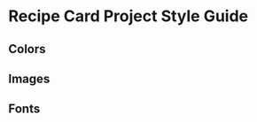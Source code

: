 # Recipe Card Project Style Guide

## Colors
<!-- - Light blue (#DAF7F6)
- Red (#F16059)
- White (#FFFFFF)
- Dark gray (#3B3B3B)  -->


## Images
<!-- Images are in the 'img' folder -->

## Fonts
<!-- - 'Open Sans' -> Main font 
- 'Montserrat' -> Accent font (headers)
- Sizes: small = 12px 
- medium = 24px 
- large = 48px  -->
